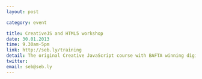 ```yaml
---
layout: post

category: event

title: CreativeJS and HTML5 workshop
date: 30.01.2013
time: 9.30am-5pm
link: http://seb.ly/training
detail: The original Creative JavaScript course with BAFTA winning digital artist Seb Lee-Delisle, covering truly beautiful visual effects with JavaScript and HTML5. Learn how to draw, animate, and create engaging interactive content, with advanced mouse interactions, pixel manipulation, image blending, physics and games.
twitter: 
email: seb@seb.ly
---
```

